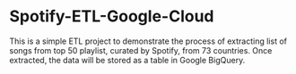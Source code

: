 # Spotify-ETL-Google-Cloud
This is a simple ETL project to demonstrate the process of extracting list of songs from top 50 playlist, curated by Spotify, from 73 countries. Once extracted, the data will be stored as a table in Google BigQuery.
